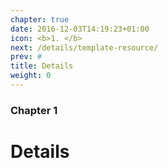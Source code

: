 ```yaml
---
chapter: true
date: 2016-12-03T14:19:23+01:00
icon: <b>1. </b>
next: /details/template-resource/
prev: #
title: Details
weight: 0
---
```


### Chapter 1

# Details


